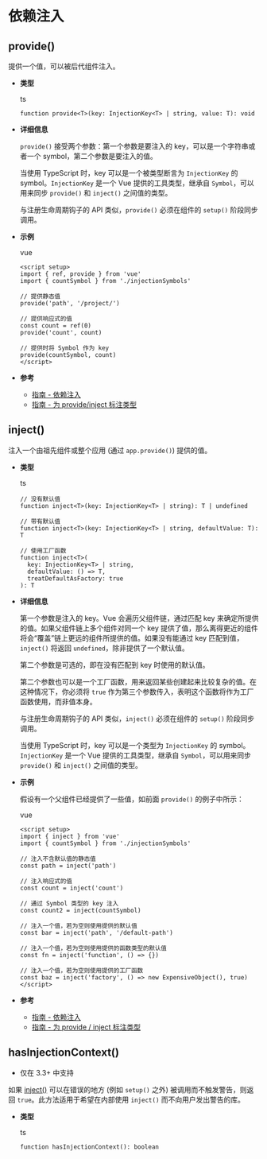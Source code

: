# 依赖注入

## provide()

提供一个值，可以被后代组件注入。

- **类型**

  ts

  ```
  function provide<T>(key: InjectionKey<T> | string, value: T): void
  ```

- **详细信息**

  `provide()` 接受两个参数：第一个参数是要注入的 key，可以是一个字符串或者一个 symbol，第二个参数是要注入的值。

  当使用 TypeScript 时，key 可以是一个被类型断言为 `InjectionKey` 的 symbol。`InjectionKey` 是一个 Vue 提供的工具类型，继承自 `Symbol`，可以用来同步 `provide()` 和 `inject()` 之间值的类型。

  与注册生命周期钩子的 API 类似，`provide()` 必须在组件的 `setup()` 阶段同步调用。

- **示例**

  vue

  ```
  <script setup>
  import { ref, provide } from 'vue'
  import { countSymbol } from './injectionSymbols'
  
  // 提供静态值
  provide('path', '/project/')
  
  // 提供响应式的值
  const count = ref(0)
  provide('count', count)
  
  // 提供时将 Symbol 作为 key
  provide(countSymbol, count)
  </script>
  ```

- **参考**

  - [指南 - 依赖注入](https://cn.vuejs.org/guide/components/provide-inject.html)
  - [指南 - 为 provide/inject 标注类型](https://cn.vuejs.org/guide/typescript/composition-api.html#typing-provide-inject) 

## inject()

注入一个由祖先组件或整个应用 (通过 `app.provide()`) 提供的值。

- **类型**

  ts

  ```
  // 没有默认值
  function inject<T>(key: InjectionKey<T> | string): T | undefined
  
  // 带有默认值
  function inject<T>(key: InjectionKey<T> | string, defaultValue: T): T
  
  // 使用工厂函数
  function inject<T>(
    key: InjectionKey<T> | string,
    defaultValue: () => T,
    treatDefaultAsFactory: true
  ): T
  ```

- **详细信息**

  第一个参数是注入的 key。Vue 会遍历父组件链，通过匹配 key 来确定所提供的值。如果父组件链上多个组件对同一个 key 提供了值，那么离得更近的组件将会“覆盖”链上更远的组件所提供的值。如果没有能通过 key 匹配到值，`inject()` 将返回 `undefined`，除非提供了一个默认值。

  第二个参数是可选的，即在没有匹配到 key 时使用的默认值。

  第二个参数也可以是一个工厂函数，用来返回某些创建起来比较复杂的值。在这种情况下，你必须将 `true` 作为第三个参数传入，表明这个函数将作为工厂函数使用，而非值本身。

  与注册生命周期钩子的 API 类似，`inject()` 必须在组件的 `setup()` 阶段同步调用。

  当使用 TypeScript 时，key 可以是一个类型为 `InjectionKey` 的 symbol。`InjectionKey` 是一个 Vue 提供的工具类型，继承自 `Symbol`，可以用来同步 `provide()` 和 `inject()` 之间值的类型。

- **示例**

  假设有一个父组件已经提供了一些值，如前面 `provide()` 的例子中所示：

  vue

  ```
  <script setup>
  import { inject } from 'vue'
  import { countSymbol } from './injectionSymbols'
  
  // 注入不含默认值的静态值
  const path = inject('path')
  
  // 注入响应式的值
  const count = inject('count')
  
  // 通过 Symbol 类型的 key 注入
  const count2 = inject(countSymbol)
  
  // 注入一个值，若为空则使用提供的默认值
  const bar = inject('path', '/default-path')
  
  // 注入一个值，若为空则使用提供的函数类型的默认值
  const fn = inject('function', () => {})
  
  // 注入一个值，若为空则使用提供的工厂函数
  const baz = inject('factory', () => new ExpensiveObject(), true)
  </script>
  ```

- **参考**

  - [指南 - 依赖注入](https://cn.vuejs.org/guide/components/provide-inject.html)
  - [指南 - 为 provide / inject 标注类型](https://cn.vuejs.org/guide/typescript/composition-api.html#typing-provide-inject) 

## hasInjectionContext()

- 仅在 3.3+ 中支持

如果 [inject()](https://cn.vuejs.org/api/composition-api-dependency-injection.html#inject) 可以在错误的地方 (例如 `setup()` 之外) 被调用而不触发警告，则返回 `true`。此方法适用于希望在内部使用 `inject()` 而不向用户发出警告的库。

- **类型**

  ts

  ```
  function hasInjectionContext(): boolean
  ```